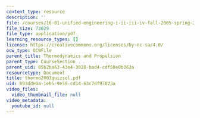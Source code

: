 ```yaml
---
content_type: resource
description: ''
file: /courses/16-01-unified-engineering-i-ii-iii-iv-fall-2005-spring-2006/b93dde0a1eb59e39cd1463c7df97023a_thermo2003quizsol.pdf
file_size: 73029
file_type: application/pdf
learning_resource_types: []
license: https://creativecommons.org/licenses/by-nc-sa/4.0/
ocw_type: OCWFile
parent_title: Thermodynamics and Propulsion
parent_type: CourseSection
parent_uid: 05b2ba63-43e4-3028-bad4-cdf50e0b363a
resourcetype: Document
title: thermo2003quizsol.pdf
uid: b93dde0a-1eb5-9e39-cd14-63c7df97023a
video_files:
  video_thumbnail_file: null
video_metadata:
  youtube_id: null
---
```

